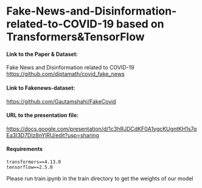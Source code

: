 # Fake-News-and-Disinformation-related-to-COVID-19 based on Transformers&TensorFlow

#### Link to the Paper & Dataset:
Fake News and Disinformation related to COVID-19
https://github.com/diptamath/covid_fake_news

#### Link to Fakenews-dataset:
https://github.com/Gautamshahi/FakeCovid

#### URL to the presentation file:
https://docs.google.com/presentation/d/1c3hRJDCdKF0A1ygcKUgntKH1s7qEa3I3D7Dlz8nYlRU/edit?usp=sharing

#### Requirements
```
transformers==4.13.0
tensorflow==2.5.0
```
Please run train.ipynb in the train directory to get the weights of our model
